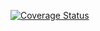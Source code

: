 [![Coverage Status](https://coveralls.io/repos/github/otis-bot/otis-bot/badge.svg?branch=master)](https://coveralls.io/github/otis-bot/otis-bot?branch=master)

